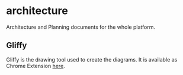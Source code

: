 # architecture

Architecture and Planning documents for the whole platform.





## Gliffy

Gliffy is the drawing tool used to create the diagrams. It is available as Chrome Extension [here](https://chrome.google.com/webstore/detail/gliffy-diagrams/bhmicilclplefnflapjmnngmkkkkpfad/related?hl=en).